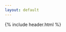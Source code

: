 ```yaml
---
layout: default
---
```


<style>
.header-wrapper {
  position: fixed;
  width: 100%;
  background-image: url('/Android_Feature_1024x500.png');
  background-size: cover;
  background-position: center;
  z-index: 1;
  transition: all 0.3s ease;
}

.body-wrapper {
  margin-top: 100px; /* Adjust this value based on your header height */
  background-image: url('AppFeatures.jpg');
  background-size: cover;
  background-position: center;
  min-height: 100vh;
  z-index: 0;
}

.content {
  padding: 2rem;
}
</style>

<div class="header-wrapper">
  {% include header.html %}
</div>

<div class="body-wrapper">
  <main class="content" role="main">
    <!-- Your content goes here -->
  </main>
</div>

<script>
document.addEventListener("DOMContentLoaded", function () {
  const header = document.querySelector(".header-wrapper");
  const initialHeight = header.clientHeight;

  window.addEventListener("scroll", () => {
    const scrollValue = window.scrollY;
    header.style.height = initialHeight - scrollValue + "px";
  });
});
</script>
